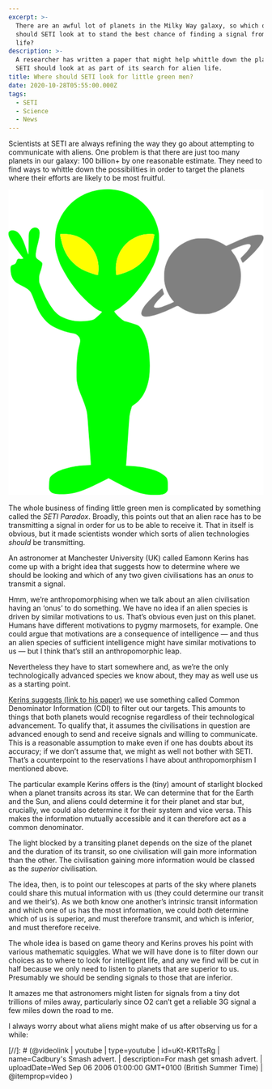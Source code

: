 ```yaml
---
excerpt: >-
  There are an awful lot of planets in the Milky Way galaxy, so which ones
  should SETI look at to stand the best chance of finding a signal from alien
  life?
description: >-
  A researcher has written a paper that might help whittle down the planets 
  SETI should look at as part of its search for alien life.
title: Where should SETI look for little green men?
date: 2020-10-28T05:55:00.000Z
tags:
  - SETI
  - Science
  - News
---
```

Scientists at SETI are always refining the way they go about attempting to communicate with aliens. One problem is that there are just too many planets in our galaxy: 100 billion+ by one reasonable estimate. They need to find ways to whittle down the possibilities in order to target the planets where their efforts are likely to be most fruitful.

![Little green man alien trope.](/assets/images/posts/2020/10/2020-10-28-little-green-men.png "class=s33 right|title=Little green man alien trope.|@itemprop=image")

The whole business of finding little green men is complicated by something called the *SETI Paradox*. Broadly, this points out that an alien race has to be transmitting a signal in order for us to be able to receive it. That in itself is obvious, but it made scientists wonder which sorts of alien technologies *should* be transmitting.

An astronomer at Manchester University (UK) called Eamonn Kerins has come up with a bright idea that suggests how to determine where we should be looking and which of any two given civilisations has an *onus* to transmit a signal.

Hmm, we’re anthropomorphising when we talk about an alien civilisation having an ‘onus’ to do something. We have no idea if an alien species is driven by similar motivations to us. That’s obvious even just on this planet. Humans have different motivations to pygmy marmosets, for example. One could argue that motivations are a consequence of intelligence — and thus an alien species of sufficient intelligence might have similar motivations to us — but I think that’s still an anthropomorphic leap.

Nevertheless they have to start somewhere and, as we’re the only technologically advanced species we know about, they may as well use us as a starting point.  

[Kerins suggests (link to his paper)](https://arxiv.org/pdf/2010.04089.pdf) we use something called Common Denominator Information (CDI) to filter out our targets. This amounts to things that both planets would recognise regardless of their technological advancement. To qualify that, it assumes the civilisations in question are advanced enough to send and receive signals and willing to communicate. This is a reasonable assumption to make even if one has doubts about its accuracy; if we don’t assume that, we might as well not bother with SETI. That’s a counterpoint to the reservations I have about anthropomorphism I mentioned above.

The particular example Kerins offers is the (tiny) amount of starlight blocked when a planet transits across its star. We can determine that for the Earth and the Sun, and aliens could determine it for their planet and star but, crucially, we could also determine it for their system and vice versa. This makes the information mutually accessible and it can therefore act as a common denominator.

The light blocked by a transiting planet depends on the size of the planet and the duration of its transit, so one civilisation will gain more information than the other. The civilisation gaining more information would be classed as the *superior* civilisation.

The idea, then, is to point our telescopes at parts of the sky where planets could share this mutual information with us (they could determine our transit and we their’s). As we both know one another’s intrinsic transit information and which one of us has the most information, we could *both* determine which of us is superior, and must therefore transmit, and which is inferior, and must therefore receive.

The whole idea is based on game theory and Kerins proves his point with various mathematic squiggles. What we will have done is to filter down our choices as to where to look for intelligent life, and any we find will be cut in half because we only need to listen to planets that are superior to us. Presumably we should be sending signals to those that are inferior.

It amazes me that astronomers might listen for signals from a tiny dot trillions of miles away, particularly since O2 can’t get a reliable 3G signal a few miles down the road to me.

I always worry about what aliens might make of us after observing us for a while:

[//]: # (@videolink | youtube | type=youtube | id=uKt-KR1TsRg | name=Cadbury's Smash advert. | description=For mash get smash advert. | uploadDate=Wed Sep 06 2006 01:00:00 GMT+0100 (British Summer Time) | @itemprop=video )

